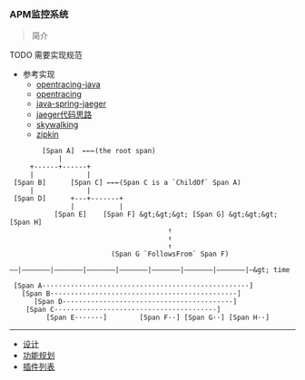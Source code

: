 ### APM监控系统
>简介

TODO 需要实现规范
* 参考实现
    * [opentracing-java](https://github.com/opentracing/opentracing-java)
    * [opentracing](https://opentracing.io/specification/)
    * [java-spring-jaeger](https://github.com/opentracing-contrib/java-spring-jaeger?files=1)
    * [jaeger代码思路](https://www.jianshu.com/p/2f5d5638b8b0)
    * [skywalking](https://github.com/apache/skywalking)
    * [zipkin](https://github.com/apache/incubator-zipkin)
```
        [Span A]  ←←←(the root span)
            |
     +------+------+
     |             |
 [Span B]      [Span C] ←←←(Span C is a `ChildOf` Span A)
     |             |
 [Span D]      +---+-------+
               |           |
           [Span E]    [Span F] &gt;&gt;&gt; [Span G] &gt;&gt;&gt; [Span H]
                                       ↑
                                       ↑
                                       ↑
                         (Span G `FollowsFrom` Span F) 
```

```$xslt
––|–––––––|–––––––|–––––––|–––––––|–––––––|–––––––|–––––––|–&gt; time

 [Span A···················································]
   [Span B··············································]
      [Span D··········································]
    [Span C········································]
         [Span E·······]        [Span F··] [Span G··] [Span H··]

```




---
* [设计](https://github.com/dyisdog/files/blob/master/%E8%AE%BE%E8%AE%A1.md)
* [功能规划](https://github.com/dyisdog/files/blob/master/%E5%8A%9F%E8%83%BD%E5%88%97%E8%A1%A8.md)
* [插件列表](https://github.com/dyisdog/files/blob/master/%E6%8F%92%E4%BB%B6%E5%88%97%E8%A1%A8.md)